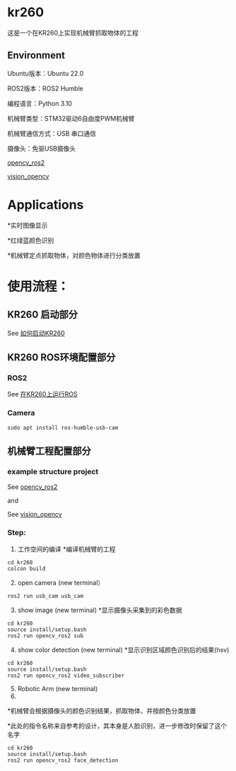 # kr260
这是一个在KR260上实现机械臂抓取物体的工程

## Environment
Ubuntu版本：Ubuntu 22.0

ROS2版本：ROS2 Humble

编程语言：Python 3.10

机械臂类型：STM32驱动6自由度PWM机械臂

机械臂通信方式：USB 串口通信

摄像头：免驱USB摄像头

[opencv_ros2](https://github.com/jeffreyttc/opencv_ros2)

[vision_opencv](https://github.com/ros-perception/vision_opencv/tree/ros2)

# Applications
*实时图像显示

*红绿蓝颜色识别

*机械臂定点抓取物体，对颜色物体进行分类放置
 
# 使用流程：

## KR260 启动部分
See [如何启动KR260](https://thzn1lcm0h.feishu.cn/docx/doxcn2yrBMQl4JnLwFVXuW3C4LN)

## KR260 ROS环境配置部分
### ROS2
See [在KR260上运行ROS](https://thzn1lcm0h.feishu.cn/docx/doxcnyfMwmHVpES1tX9Ex9bRfkb)

### Camera
```
sudo apt install ros-humble-usb-cam
```

## 机械臂工程配置部分

### example structure project 
See [opencv_ros2](https://github.com/jeffreyttc/opencv_ros2)

and

See [vision_opencv](https://github.com/ros-perception/vision_opencv/tree/ros2)

### Step:
1. 工作空间的编译
*编译机械臂的工程
```
cd kr260
colcon build
```

2. open camera (new terminal） 
```
ros2 run usb_cam usb_cam
```

3. show image (new terminal) 
*显示摄像头采集到的彩色数据
```
cd kr260
source install/setup.bash
ros2 run opencv_ros2 sub
```
4. show color detection (new terminal)
*显示识别区域颜色识别后的结果(hsv)
```
cd kr260
source install/setup.bash
ros2 run opencv_ros2 video_subscriber
```
5. Robotic Arm (new terminal)
6.
*机械臂会根据摄像头的颜色识别结果，抓取物体，并按颜色分类放置

*此处的指令名称来自参考的设计，其本身是人脸识别，进一步修改时保留了这个名字
```
cd kr260
source install/setup.bash
ros2 run opencv_ros2 face_detection
```





